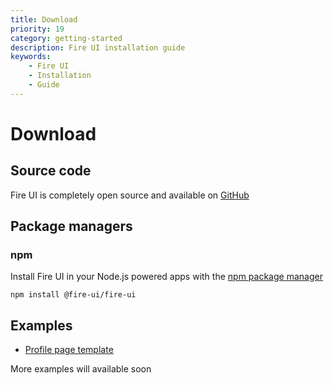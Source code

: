 ```yaml
---
title: Download
priority: 19
category: getting-started
description: Fire UI installation guide
keywords:
    - Fire UI
    - Installation
    - Guide
---
```


# Download
<div class="division">

## Source code
Fire UI is completely open source and available on <a href = "https://github.com/fire-ui/fire-ui" class="link">GitHub</a>

</div>
<div class="division">

## Package managers
### npm
Install Fire UI in your Node.js powered apps with the <a href = "https://npmjs.com" class="link">npm package manager</a>
```
npm install @fire-ui/fire-ui
```

<div class="division">

## Examples
- <a href = "https://github.com/fire-ui/Profile-Page-Template" class="link">Profile page template</a>

More examples will available soon

</div>